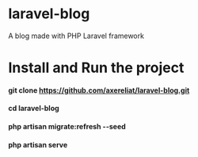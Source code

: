 # laravel-blog
A blog made with PHP Laravel framework

# Install and Run the project

#### git clone https://github.com/axereliat/laravel-blog.git

#### cd laravel-blog

#### php artisan migrate:refresh --seed

#### php artisan serve
